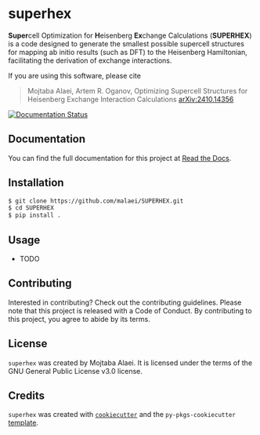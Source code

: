 # superhex

**Super**cell Optimization for **H**eisenberg **Ex**change Calculations (**SUPERHEX**) 
is a code designed to generate the smallest possible supercell structures for mapping ab initio results (such as DFT) 
to the Heisenberg Hamiltonian, facilitating the derivation of exchange interactions.



If you are using this software, please cite
> Mojtaba Alaei, Artem R. Oganov, Optimizing Supercell Structures for Heisenberg Exchange Interaction Calculations [arXiv:2410.14356](https://arxiv.org/abs/2410.14356)

[![Documentation Status](https://readthedocs.org/projects/superhex/badge/?version=latest)](https://superhex.readthedocs.io/en/latest/)

## Documentation

You can find the full documentation for this project at [Read the Docs](https://superhex.readthedocs.io/en/latest/).

## Installation

```bash
$ git clone https://github.com/malaei/SUPERHEX.git
$ cd SUPERHEX
$ pip install .
```

## Usage

- TODO

## Contributing

Interested in contributing? Check out the contributing guidelines. Please note that this project is released with a Code of Conduct. By contributing to this project, you agree to abide by its terms.

## License

`superhex` was created by Mojtaba Alaei. It is licensed under the terms of the GNU General Public License v3.0 license.

## Credits

`superhex` was created with [`cookiecutter`](https://cookiecutter.readthedocs.io/en/latest/) and the `py-pkgs-cookiecutter` [template](https://github.com/py-pkgs/py-pkgs-cookiecutter).
